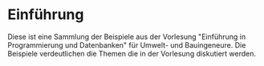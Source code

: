 # Einführung

Diese ist eine Sammlung der Beispiele aus der Vorlesung "Einführung in Programmierung und Datenbanken" für Umwelt- und Bauingeneure. Die Beispiele verdeutlichen die Themen die in der Vorlesung diskutiert werden. 

```{tableofcontents}
```

